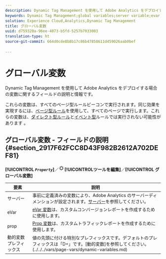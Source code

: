 ```yaml
---
description: Dynamic Tag Management を使用して Adobe Analytics をデプロイする場合の変数に関するフィールドの説明と情報です。
keywords: Dynamic Tag Management;global variables;server variable;evar;props;dynamic variable prefix;dynamic variable
solution: Experience Cloud,Analytics,Dynamic Tag Management
title: グローバル変数
uuid: d759320a-96ee-4073-b5fd-5257b7033003
translation-type: ht
source-git-commit: 664d0cde8b8b17c86b47858611d459026aab0bef

---
```



# グローバル変数

Dynamic Tag Management を使用して Adobe Analytics をデプロイする場合の変数に関するフィールドの説明と情報です。

これらの変数は、すべてのページ型ルールビーコンで実行されます。同じ効果を実現するには、[ページ型ルール](/help/implement/other/dtm/c-rules/t-rules-page-conditions.md)を使用して、すべてのページで実行します。これらの変数は、[ダイレクト型ルール](/help/implement/other/dtm/c-rules/t-rules-direct-conditions.md)と[イベント型](/help/implement/other/dtm/c-rules/t-rules-event-conditions.md)ルールでは実行されない可能性があります 。

## グローバル変数 - フィールドの説明 {#section_2917F62FCC8D43F982B2612A702DEF81}

**[!UICONTROL *`Property`*]**／![](assets/settings_gear.png)**[!UICONTROL &#x200B;ツールを編集&#x200B;]**／**[!UICONTROL &#x200B;グローバル変数&#x200B;]**

| 要素 | 説明 |
|--- |--- |
| サーバー | 事前に定義済みの変数により、Adobe Analytics のサーバーディメンションが設定されます。[サーバー](../../../vars/page-vars/server.md)を参照してください。 |
| eVar | [eVar 変数](../../../vars/page-vars/evar.md)は、カスタムコンバージョンレポートを作成するために使用します。 |
| prop | [Prop 変数](../../../vars/page-vars/prop.md)は、カスタムトラフィックレポートを作成するために使用します。 |
| 動的変数プレフィックス | 値の先頭に付ける特別なプレフィックスです。デフォルトのプレフィックスは「D=」です。[動的変数]を参照してください。(../../../vars/page-vars/dynamic-variables.md) |
